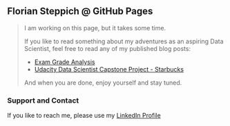 ## Florian Steppich @ GitHub Pages

> I am working on this page, but it takes some time.
>
> If you like to read something about my adventures as an aspiring 
> Data Scientist, feel free to read any of my published blog posts:
>
> * [Exam Grade Analysis](/blog/20200304-UD-DS-ExamGradeAnalysis)
> * [Udacity Data Scientist Capstone Project - Starbucks](/blog/20200721-UD-DS-CapstoneStarbucks)
> 
> And when you are done, enjoy yourself and stay tuned.

### Support and Contact

If you like to reach me, please use my [LinkedIn Profile](https://www.linkedin.com/in/fst/)